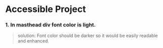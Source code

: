 # Accessible Project

### 1. In masthead div font color is light.
> solution: Font color should be darker so it would be easily readable and enhanced.